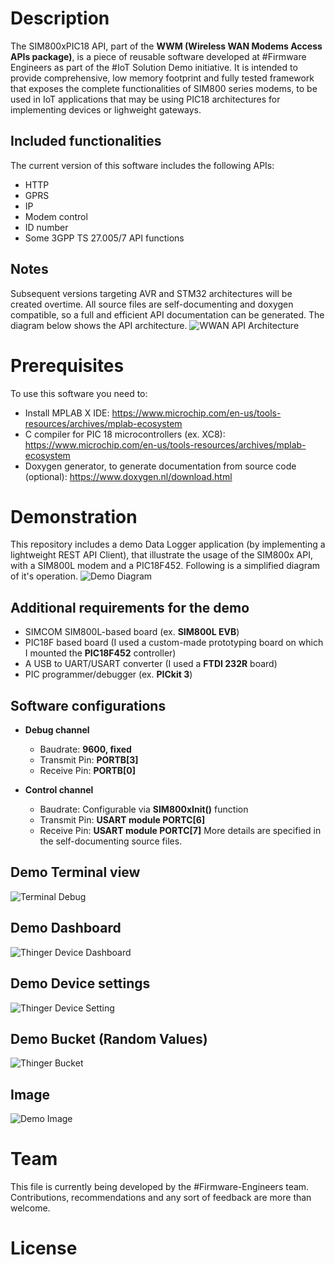 # Description
The SIM800xPIC18 API, part of the **WWM (Wireless WAN Modems Access APIs package)**, is a piece of reusable software developed at #Firmware Engineers as part of the #IoT Solution Demo initiative.
It is intended to provide comprehensive, low memory footprint and fully tested framework that exposes the complete functionalities of SIM800 series modems, to be used in IoT applications that may be using PIC18 architectures for implementing devices or lighweight gateways.
## Included functionalities 
The current version of this software includes the following APIs:
- HTTP
- GPRS
- IP
- Modem control
- ID number
- Some 3GPP TS 27.005/7 API functions 
## Notes 
Subsequent versions targeting AVR and STM32 architectures will be created overtime. All source files are self-documenting and doxygen compatible, so a full and efficient API documentation can be generated. The diagram below shows the API architecture.
![WWAN API Architecture](https://user-images.githubusercontent.com/56833496/228084512-9d896a2e-55bf-46ae-9788-7c86f418de86.png)
# Prerequisites
To use this software you need to:
- Install MPLAB X IDE: https://www.microchip.com/en-us/tools-resources/archives/mplab-ecosystem
- C compiler for PIC 18 microcontrollers (ex. XC8): https://www.microchip.com/en-us/tools-resources/archives/mplab-ecosystem
- Doxygen generator, to generate documentation from source code (optional): https://www.doxygen.nl/download.html
# Demonstration
This repository includes a demo Data Logger application (by implementing a lightweight REST API Client), that illustrate the usage of the SIM800x API, with a SIM800L modem and a PIC18F452. Following is a simplified diagram of it's operation.
![Demo Diagram](https://user-images.githubusercontent.com/56833496/228093675-567eda01-144b-449e-a2c9-35b34626fe87.png)
## Additional requirements for the demo
- SIMCOM SIM800L-based board (ex. **SIM800L EVB**)
- PIC18F based board (I used a custom-made prototyping board on which I mounted the **PIC18F452** controller)
- A USB to UART/USART converter (I used a **FTDI 232R** board) 
- PIC programmer/debugger (ex. **PICkit 3**)
## Software configurations
- **Debug channel**
  * Baudrate: **9600, fixed**
  * Transmit Pin: **PORTB[3]**
  * Receive Pin: **PORTB[0]**
  
- **Control channel**
  * Baudrate: Configurable via **SIM800xInit()** function
  * Transmit Pin: **USART module PORTC[6]**
  * Receive Pin: **USART module PORTC[7]**
 More details are specified in the self-documenting source files. 
 ## Demo Terminal view
 ![Terminal Debug](https://user-images.githubusercontent.com/56833496/228094534-d637de5d-9469-4758-b524-35de17d43ce1.PNG)
 ## Demo Dashboard
 ![Thinger Device Dashboard](https://user-images.githubusercontent.com/56833496/228094586-e9fcad51-3d1c-4659-a562-272b869b74d9.PNG)
 ## Demo Device settings
 ![Thinger Device Setting](https://user-images.githubusercontent.com/56833496/228094601-8b6a0d82-ba32-4e89-ba74-f9ce380e7f39.PNG)
 ## Demo Bucket (Random Values)
 ![Thinger Bucket](https://user-images.githubusercontent.com/56833496/228094617-a2c5277d-f531-463f-9a83-45566c521523.PNG)
 ## Image
 ![Demo Image](https://user-images.githubusercontent.com/56833496/228095413-05870821-6217-4c71-a149-36a2648d7ade.jpg)
# Team
This file is currently being developed by the #Firmware-Engineers team. Contributions, recommendations and any sort of feedback are more than welcome.
# License







